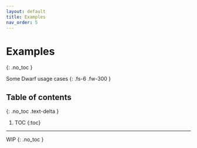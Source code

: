 ```yaml
---
layout: default
title: Examples
nav_order: 5
---
```


# Examples
{: .no_toc }


Some Dwarf usage cases
{: .fs-6 .fw-300 }

## Table of contents
{: .no_toc .text-delta }

1. TOC
{:toc}

---

WIP
{: .no_toc }
